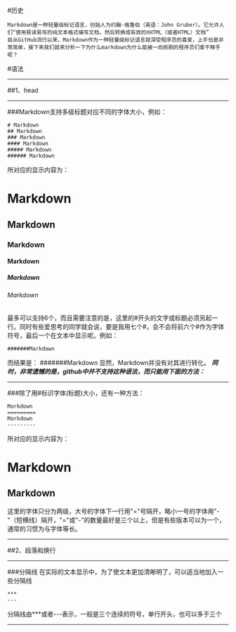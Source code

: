 #历史

    Markdown是一种轻量级标记语言，创始人为约翰·格鲁伯（英语：John Gruber）。它允许人们“使用易读易写的纯文本格式编写文档，然后转换成有效的XHTML（或者HTML）文档”
    自从GitHub流行以来，Markdown作为一种轻量级标记语言就深受程序员的喜爱，上手也是非常简单，接下来我们就来分析一下为什么markdown为什么能被一向挑剔的程序员们爱不释手呢？


#语法
***
##1、head
***
###Markdown支持多级标题对应不同的字体大小，例如：

    # Markdown
    ## Markdown
    ### Markdown
    #### Markdown
    ##### Markdown
    ###### Markdown
所对应的显示内容为：
# Markdown  
## Markdown
### Markdown
#### Markdown
##### Markdown
###### Markdown
最多可以支持6个，而且需要注意的是，这里的#开头的文字或标题必须另起一行。同时有些爱思考的同学就会说，要是我用七个#，会不会将前六个#作为字体符号，最后一个在文本中显示呢。例如：

    #######Markdown
而结果是：
#######Markdown
显然，Markdown并没有对其进行转化。
***同时，非常遗憾的是，github中并不支持这种语法，而只能用下面的方法：***
***
###除了用#标识字体(标题)大小，还有一种方法：

    Markdown
    =========
    Markdown
    ---------

所对应的显示内容为：

Markdown
========
Markdown
--------
这里的字体只分为两级，大号的字体下一行用"="号隔开，略小一号的字体用"-"（短横线）隔开，"="或"-"的数量最好是三个以上，但是有些版本可以为一个，通常的习惯为与字体等长。
***

##2、段落和换行
***
###分隔线 
在实际的文本显示中，为了使文本更加清晰明了，可以适当地加入一些分隔线

    ***
    ---
分隔线由***或者---表示，一般是三个连续的符号，单行开头，也可以多于三个
***
###

